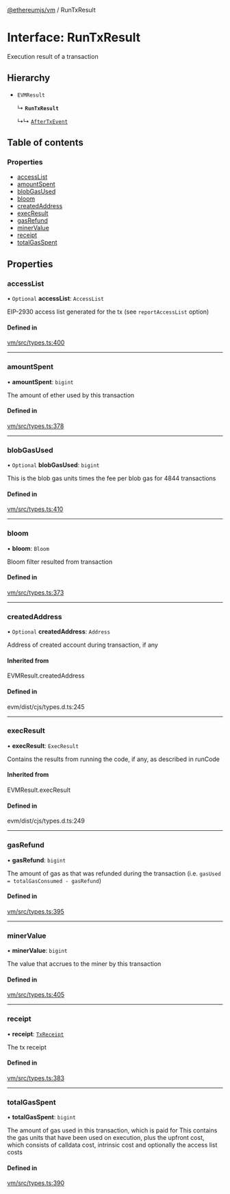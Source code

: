 [@ethereumjs/vm](../README.md) / RunTxResult

# Interface: RunTxResult

Execution result of a transaction

## Hierarchy

- `EVMResult`

  ↳ **`RunTxResult`**

  ↳↳ [`AfterTxEvent`](AfterTxEvent.md)

## Table of contents

### Properties

- [accessList](RunTxResult.md#accesslist)
- [amountSpent](RunTxResult.md#amountspent)
- [blobGasUsed](RunTxResult.md#blobgasused)
- [bloom](RunTxResult.md#bloom)
- [createdAddress](RunTxResult.md#createdaddress)
- [execResult](RunTxResult.md#execresult)
- [gasRefund](RunTxResult.md#gasrefund)
- [minerValue](RunTxResult.md#minervalue)
- [receipt](RunTxResult.md#receipt)
- [totalGasSpent](RunTxResult.md#totalgasspent)

## Properties

### accessList

• `Optional` **accessList**: `AccessList`

EIP-2930 access list generated for the tx (see `reportAccessList` option)

#### Defined in

[vm/src/types.ts:400](https://github.com/ethereumjs/ethereumjs-monorepo/blob/master/packages/vm/src/types.ts#L400)

___

### amountSpent

• **amountSpent**: `bigint`

The amount of ether used by this transaction

#### Defined in

[vm/src/types.ts:378](https://github.com/ethereumjs/ethereumjs-monorepo/blob/master/packages/vm/src/types.ts#L378)

___

### blobGasUsed

• `Optional` **blobGasUsed**: `bigint`

This is the blob gas units times the fee per blob gas for 4844 transactions

#### Defined in

[vm/src/types.ts:410](https://github.com/ethereumjs/ethereumjs-monorepo/blob/master/packages/vm/src/types.ts#L410)

___

### bloom

• **bloom**: `Bloom`

Bloom filter resulted from transaction

#### Defined in

[vm/src/types.ts:373](https://github.com/ethereumjs/ethereumjs-monorepo/blob/master/packages/vm/src/types.ts#L373)

___

### createdAddress

• `Optional` **createdAddress**: `Address`

Address of created account during transaction, if any

#### Inherited from

EVMResult.createdAddress

#### Defined in

evm/dist/cjs/types.d.ts:245

___

### execResult

• **execResult**: `ExecResult`

Contains the results from running the code, if any, as described in runCode

#### Inherited from

EVMResult.execResult

#### Defined in

evm/dist/cjs/types.d.ts:249

___

### gasRefund

• **gasRefund**: `bigint`

The amount of gas as that was refunded during the transaction (i.e. `gasUsed = totalGasConsumed - gasRefund`)

#### Defined in

[vm/src/types.ts:395](https://github.com/ethereumjs/ethereumjs-monorepo/blob/master/packages/vm/src/types.ts#L395)

___

### minerValue

• **minerValue**: `bigint`

The value that accrues to the miner by this transaction

#### Defined in

[vm/src/types.ts:405](https://github.com/ethereumjs/ethereumjs-monorepo/blob/master/packages/vm/src/types.ts#L405)

___

### receipt

• **receipt**: [`TxReceipt`](../README.md#txreceipt)

The tx receipt

#### Defined in

[vm/src/types.ts:383](https://github.com/ethereumjs/ethereumjs-monorepo/blob/master/packages/vm/src/types.ts#L383)

___

### totalGasSpent

• **totalGasSpent**: `bigint`

The amount of gas used in this transaction, which is paid for
This contains the gas units that have been used on execution, plus the upfront cost,
which consists of calldata cost, intrinsic cost and optionally the access list costs

#### Defined in

[vm/src/types.ts:390](https://github.com/ethereumjs/ethereumjs-monorepo/blob/master/packages/vm/src/types.ts#L390)
